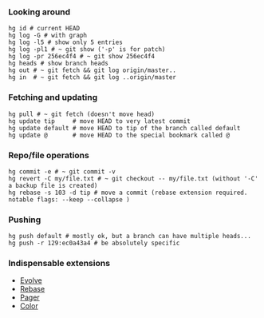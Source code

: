 ### Looking around

    hg id # current HEAD
    hg log -G # with graph
    hg log -l5 # show only 5 entries
    hg log -pl1 # ~ git show ('-p' is for patch)
    hg log -pr 256ec4f4 # ~ git show 256ec4f4
    hg heads # show branch heads
    hg out # ~ git fetch && git log origin/master..
    hg in  # ~ git fetch && git log ..origin/master

### Fetching and updating

    hg pull # ~ git fetch (doesn't move head)
    hg update tip     # move HEAD to very latest commit
    hg update default # move HEAD to tip of the branch called default
    hg update @       # move HEAD to the special bookmark called @

### Repo/file operations

    hg commit -e # ~ git commit -v
    hg revert -C my/file.txt # ~ git checkout -- my/file.txt (without '-C' a backup file is created)
    hg rebase -s 103 -d tip # move a commit (rebase extension required. notable flags: --keep --collapse )
    
### Pushing

    hg push default # mostly ok, but a branch can have multiple heads...
    hg push -r 129:ec0a43a4 # be absolutely specific

### Indispensable extensions

* [Evolve](https://www.mercurial-scm.org/wiki/EvolveExtension)
* [Rebase](https://www.mercurial-scm.org/wiki/RebaseExtension)
* [Pager](https://www.mercurial-scm.org/wiki/PagerExtension)
* [Color](https://www.mercurial-scm.org/wiki/ColorExtension)
